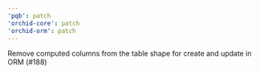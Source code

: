 ```yaml
---
'pqb': patch
'orchid-core': patch
'orchid-orm': patch
---
```


Remove computed columns from the table shape for create and update in ORM (#188)
